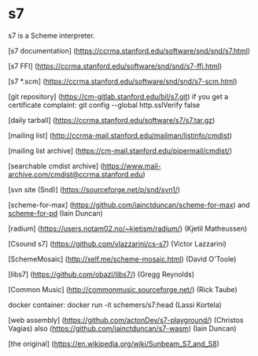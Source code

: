 # s7

s7 is a Scheme interpreter.

[s7 documentation] (https://ccrma.stanford.edu/software/snd/snd/s7.html)

[s7 FFI] (https://ccrma.stanford.edu/software/snd/snd/s7-ffi.html)

[s7 *.scm] (https://ccrma.stanford.edu/software/snd/snd/s7-scm.html)

[git repository] (https://cm-gitlab.stanford.edu/bil/s7.git)
  if you get a certificate complaint: git config --global http.sslVerify false

[daily tarball] (https://ccrma.stanford.edu/software/s7/s7.tar.gz)

[mailing list] (http://ccrma-mail.stanford.edu/mailman/listinfo/cmdist)

[mailing list archive] (https://cm-mail.stanford.edu/pipermail/cmdist/)

[searchable cmdist archive] (https://www.mail-archive.com/cmdist@ccrma.stanford.edu)

[svn site (Snd)] (https://sourceforge.net/p/snd/svn1/)

[scheme-for-max] (https://github.com/iainctduncan/scheme-for-max) and [scheme-for-pd](https://github.com/iainctduncan/scheme-for-pd) (Iain Duncan)

[radium] (https://users.notam02.no/~kjetism/radium/) (Kjetil Matheussen)

[Csound s7] (https://github.com/vlazzarini/cs-s7) (Victor Lazzarini)

[SchemeMosaic] (http://xelf.me/scheme-mosaic.html) (David O'Toole)

[libs7] (https://github.com/obazl/libs7/) (Gregg Reynolds)

[Common Music] (http://commonmusic.sourceforge.net/) (Rick Taube)

docker container: docker run -it schemers/s7:head (Lassi Kortela)

[web assembly] (https://github.com/actonDev/s7-playground/) (Christos Vagias)
  also (https://github.com/iainctduncan/s7-wasm) (Iain Duncan)

[the original] (https://en.wikipedia.org/wiki/Sunbeam_S7_and_S8)
